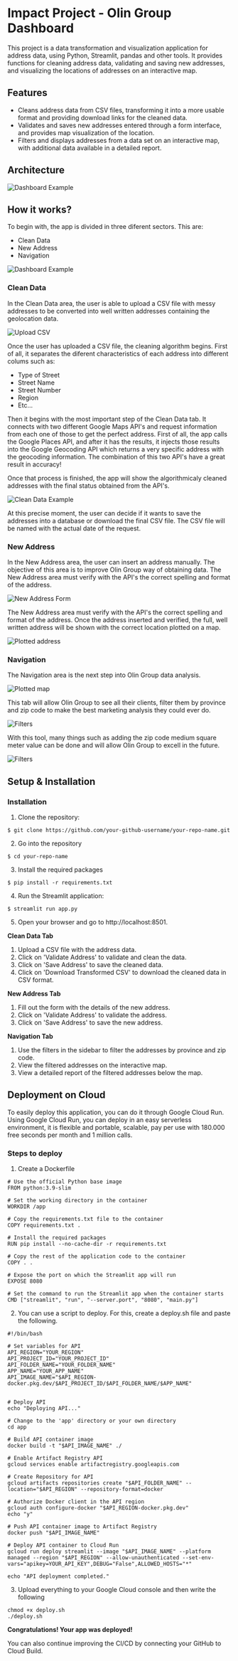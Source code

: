 # Impact Project - Olin Group Dashboard

This project is a data transformation and visualization application for address data, using Python, Streamlit, pandas and other tools. It provides functions for cleaning address data, validating and saving new addresses, and visualizing the locations of addresses on an interactive map.

## Features

- Cleans address data from CSV files, transforming it into a more usable format and providing download links for the cleaned data.
- Validates and saves new addresses entered through a form interface, and provides map visualization of the location.
- Filters and displays addresses from a data set on an interactive map, with additional data available in a detailed report.

## Architecture

<img src="https://github.com/FedeYK/ImpactProject/blob/main/Architecture-01.jpg" title="Dashboard Example" style="background-color: white">

## How it works?

To begin with, the app is divided in three diferent sectors.
This are: 

* Clean Data
* New Address
* Navigation

<img src="https://github.com/FedeYK/ImpactProject/blob/main/pics/1.png" title="Dashboard Example">

### Clean Data

In the Clean Data area, the user is able to upload a CSV file with messy addresses to be converted into well written addresses containing the geolocation data.

<img src="https://github.com/FedeYK/ImpactProject/blob/main/pics/2.png" title="Upload CSV">

Once the user has uploaded a CSV file, the cleaning algorithm begins. First of all, it separates the diferent characteristics of each address into different colums such as:

* Type of Street
* Street Name
* Street Number
* Region
* Etc...

Then it begins with the most important step of the Clean Data tab. It connects with two different Google Maps API's and request information from each one of those to get the perfect address.
First of all, the app calls the Google Places API, and after it has the results, it injects those results into the Google Geocoding API which returns a very specific address with the geocoding information.
The combination of this two API's have a great result in accuracy!

Once that process is finished, the app will show the algorithmicaly cleaned addresses with the final status obtained from the API's.

<img src="https://github.com/FedeYK/ImpactProject/blob/main/pics/3.png" title="Clean Data Example">

At this precise moment, the user can decide if it wants to save the addresses into a database or download the final CSV file.
The CSV file will be named with the actual date of the request.

### New Address

In the New Address area, the user can insert an address manually. The objective of this area is to improve Olin Group way of obtaining data.
The New Address area must verify with the API's the correct spelling and format of the address.

<img src="https://github.com/FedeYK/ImpactProject/blob/main/pics/4-0.png" title="New Address Form">

The New Address area must verify with the API's the correct spelling and format of the address.
Once the address inserted and verified, the full, well written address will be shown with the correct location plotted on a map.

<img src="https://github.com/FedeYK/ImpactProject/blob/main/pics/4.png" title="Plotted address">

### Navigation

The Navigation area is the next step into Olin Group data analysis.

<img src="https://github.com/FedeYK/ImpactProject/blob/main/pics/5.png" title="Plotted map">

This tab will allow Olin Group to see all their clients, filter them by province and zip code to make the best marketing analysis they could ever do.

<img src="https://github.com/FedeYK/ImpactProject/blob/main/pics/6.png" title="Filters">

With this tool, many things such as adding the zip code medium square meter value can be done and will allow Olin Group to excell in the future.

<img src="https://github.com/FedeYK/ImpactProject/blob/main/pics/7.png" title="Filters">

## Setup & Installation

### Installation

1. Clone the repository:
```
$ git clone https://github.com/your-github-username/your-repo-name.git
```
2. Go into the repository
```
$ cd your-repo-name
```
3. Install the required packages
```
$ pip install -r requirements.txt
```
4. Run the Streamlit application:
```
$ streamlit run app.py
```
5. Open your browser and go to http://localhost:8501.

**Clean Data Tab**

1. Upload a CSV file with the address data.
2. Click on 'Validate Address' to validate and clean the data.
3. Click on 'Save Address' to save the cleaned data.
4. Click on 'Download Transformed CSV' to download the cleaned data in CSV format.

**New Address Tab**

1. Fill out the form with the details of the new address.
2. Click on 'Validate Address' to validate the address.
3. Click on 'Save Address' to save the new address.

**Navigation Tab**

1. Use the filters in the sidebar to filter the addresses by province and zip code.
2. View the filtered addresses on the interactive map.
3. View a detailed report of the filtered addresses below the map.

## Deployment on Cloud

To easily deploy this application, you can do it through Google Cloud Run.
Using Google Cloud Run, you can deploy in an easy serverless environment, it is flexible and portable, scalable, pay per use with 180.000 free seconds per month and 1 million calls.

### Steps to deploy

1. Create a Dockerfile
```
# Use the official Python base image
FROM python:3.9-slim

# Set the working directory in the container
WORKDIR /app

# Copy the requirements.txt file to the container
COPY requirements.txt .

# Install the required packages
RUN pip install --no-cache-dir -r requirements.txt

# Copy the rest of the application code to the container
COPY . .

# Expose the port on which the Streamlit app will run
EXPOSE 8080

# Set the command to run the Streamlit app when the container starts
CMD ["streamlit", "run", "--server.port", "8080", "main.py"]
```

2. You can use a script to deploy. For this, create a deploy.sh file and paste the following. 
```
#!/bin/bash

# Set variables for API
API_REGION="YOUR_REGION"
API_PROJECT_ID="YOUR_PROJECT_ID"
API_FOLDER_NAME="YOUR_FOLDER_NAME"
APP_NAME="YOUR_APP_NAME"
API_IMAGE_NAME="$API_REGION-docker.pkg.dev/$API_PROJECT_ID/$API_FOLDER_NAME/$APP_NAME"


# Deploy API
echo "Deploying API..."

# Change to the 'app' directory or your own directory
cd app

# Build API container image
docker build -t "$API_IMAGE_NAME" ./

# Enable Artifact Registry API
gcloud services enable artifactregistry.googleapis.com

# Create Repository for API
gcloud artifacts repositories create "$API_FOLDER_NAME" --location="$API_REGION" --repository-format=docker

# Authorize Docker client in the API region
gcloud auth configure-docker "$API_REGION-docker.pkg.dev"
echo "y"

# Push API container image to Artifact Registry
docker push "$API_IMAGE_NAME"

# Deploy API container to Cloud Run
gcloud run deploy streamlit --image "$API_IMAGE_NAME" --platform managed --region "$API_REGION" --allow-unauthenticated --set-env-vars="apikey=YOUR_API_KEY",DEBUG="False",ALLOWED_HOSTS="*"

echo "API deployment completed."

```

3. Upload everything to your Google Cloud console and then write the following

```
chmod +x deploy.sh
./deploy.sh
```

**Congratulations! Your app was deployed!**

You can also continue improving the CI/CD by connecting your GitHub to Cloud Build.


